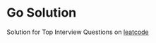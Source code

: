# Go Solution

Solution for Top Interview Questions on [leatcode](https://leetcode.com/problemset/all/?listId=wpwgkgt)
